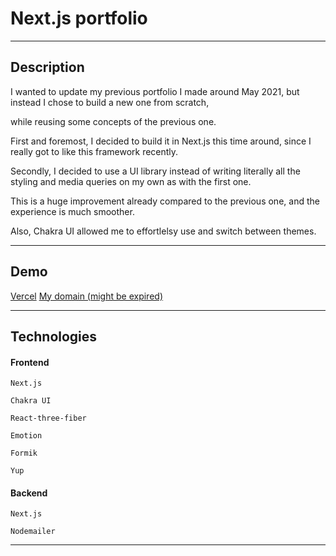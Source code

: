 # **Next.js portfolio**

<hr>

## Description

I wanted to update my previous portfolio I made around May 2021, but instead I
chose to build a new one from scratch,

while reusing some concepts of the previous one.

First and foremost, I decided to build it in Next.js this time around, since I
really got to like this framework recently.

Secondly, I decided to use a UI library instead of writing literally all the
styling and media queries on my own as with the first one.

This is a huge improvement already compared to the previous one, and the
experience is much smoother.

Also, Chakra UI allowed me to effortlelsy use and switch between themes.

<hr>

## Demo

[Vercel](https://nextjs-portfolio-weld-mu.vercel.app/)
[My domain (might be expired)](https://pbyszek.com)

<hr>

## Technologies

#### Frontend

    Next.js

    Chakra UI

    React-three-fiber

    Emotion

    Formik

    Yup

#### Backend

    Next.js

    Nodemailer

<hr>
